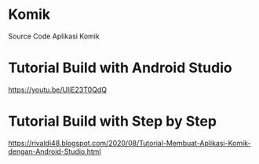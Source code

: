 # Komik
Source Code Aplikasi Komik

# Tutorial Build with Android Studio
https://youtu.be/UliE23T0QdQ

# Tutorial Build with Step by Step
https://rivaldi48.blogspot.com/2020/08/Tutorial-Membuat-Aplikasi-Komik-dengan-Android-Studio.html
